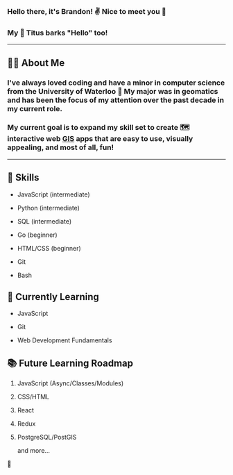 ### Hello there, it's Brandon! :v: Nice to meet you :partying_face:

### My :dog: Titus barks "Hello" too!

---

## :blond_haired_man: About Me

### I've always loved coding and have a minor in computer science from the University of Waterloo :school: My major was in geomatics and has been the focus of my attention over the past decade in my current role.

### My current goal is to expand my skill set to create :world_map: interactive web [GIS](https://www.esri.com/en-us/what-is-gis/overview "What is GIS? | Geographic Information System Mapping Technology") apps that are easy to use, visually appealing, and most of all, fun!

---

## :mechanical_arm: Skills

* JavaScript (intermediate)

* Python (intermediate)

* SQL (intermediate)

* Go (beginner)

* HTML/CSS (beginner)

* Git

* Bash

## :open_book: Currently Learning

* JavaScript

* Git

* Web Development Fundamentals

## :books: Future Learning Roadmap

1. JavaScript (Async/Classes/Modules)

2. CSS/HTML

3. React

4. Redux

5. PostgreSQL/PostGIS

   and more...

:feet:
